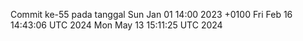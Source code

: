 Commit ke-55 pada tanggal Sun Jan 01 14:00 2023 +0100
Fri Feb 16 14:43:06 UTC 2024
Mon May 13 15:11:25 UTC 2024
